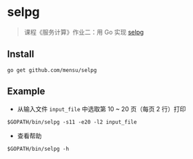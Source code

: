 # selpg

> 课程《服务计算》作业二：用 Go 实现 [selpg](https://www.ibm.com/developerworks/cn/linux/shell/clutil/index.html)

## Install

```
go get github.com/mensu/selpg
```

## Example

- 从输入文件 ``input_file`` 中选取第 10 ~ 20 页（每页 2 行）打印

```
$GOPATH/bin/selpg -s11 -e20 -l2 input_file
```

- 查看帮助

```
$GOPATH/bin/selpg -h
```
